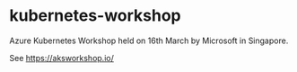# kubernetes-workshop
Azure Kubernetes Workshop held on 16th March by Microsoft in Singapore.

See
https://aksworkshop.io/

